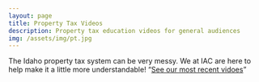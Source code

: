 ```yaml
---
layout: page
title: Property Tax Videos
description: Property tax education videos for general audiences
img: /assets/img/pt.jpg
---
```


The Idaho property tax system can be very messy. We at IAC are here to help make it a little more understandable! “[See our most recent vidoes](https://www.youtube.com/channel/UCymGg5xPyRTnyByVb-nDoEA)”
